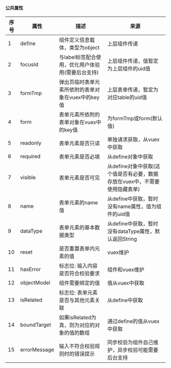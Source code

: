 #### 公共属性
|序号|属性|描述|来源|
|----|----|----|----|
|1|define|组件定义信息载体，类型为object|上层组件传递|
|2|focusId|与label标签配合使用，优化用户体验用(需要后台支持)|上层组件传递，值暂定为上层组件的uid值|
|3|formTmp|弹出页临时表单元素所依附的表单对象在vuex中的key值|上层表单传递，暂定为对应table的uid值|
|4|form|表单元素所依附的表单对象在vuex中的key值|为formTmp或form(默认值)|
|5|readonly|表单元素是否只读|单独请求获取，从vuex中获取|
|6|required|表单元素是否必填|从define对象中获取|
|7|visible|表单元素是否可见|从define对象中获取(这个值是否有必要，数据存放在vuex中，不需要使用隐藏表单)|
|8|name|表单元素的name值|从define中获取，暂时没有name属性，值为组件的uid值|
|9|dataType|表单元素的基本数据类型|从define中获取，暂时没有dataType属性，默认返回String|
|10|reset|是否重置表单内元素的值|vuex维护|
|11|hasError|标志位: 输入内容是否符合校验要求|组件和vuex维护|
|12|objectModel|组件需要绑定的值|值从vuex中获取|
|13|isRelated|标志位: 表单元素是否与其他元素关联|从define中获取|
|14|boundTarget|如果isRelated为真，则为对应的对象的值的数组|通过define的值从vuex中获取|
|15|errorMessage|输入不符合校验规则时的错误提示|同步校验为组件自己维护，异步校验可能需要后台支持|
